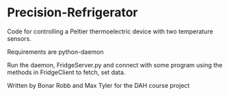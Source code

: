 # Precision-Refrigerator
Code for controlling a Peltier thermoelectric device with two temperature sensors.

Requirements are python-daemon

Run the daemon, FridgeServer.py and connect with some program using the methods in FridgeClient to fetch, set data. 

Written by Bonar Robb and Max Tyler for the DAH course project
